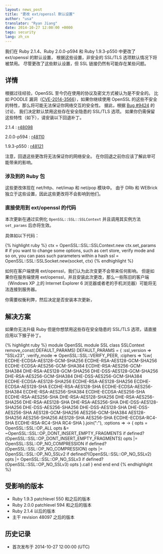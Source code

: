 ```yaml
---
layout: news_post
title: "更改 ext/openssl 默认设置"
author: "usa"
translator: "Ryan Jiang"
date: 2014-10-27 12:00:00 +0000
tags: security
lang: zh_cn
---
```


我们在 Ruby 2.1.4、Ruby 2.0.0-p594 和 Ruby 1.9.3-p550 中更改了 ext/openssl 的默认设置，
根据这些设置，非安全的 SSL/TLS 选项默认情况下将被禁用。
尽管更改了这些默认设置，但 SSL 链接仍然有可能存在某些问题。

## 详情

根据过往经验，OpenSSL 至今仍在使用的协议及密文方式被认为是不安全的。
比如 POODLE 漏洞（[CVE-2014-3566](http://cve.mitre.org/cgi-bin/cvename.cgi?name=CVE-2014-3566)），如果你继续使用 OpenSSL 的这些不安全的特性，那么将可能无法保证你网络交互的安全性。
据此，根据 [Bug #9424](https://bugs.ruby-lang.org/issues/9424) 的讨论， 我们决定默认禁用这些存在安全隐患的 SSL/TLS 选项。
如果你仍需保留这些特性（如下），请安装以下回退补丁。

2.1.4
: [r48098](https://svn.ruby-lang.org/cgi-bin/viewvc.cgi?revision=48098&view=revision)

2.0.0-p594
: [r48110](https://svn.ruby-lang.org/cgi-bin/viewvc.cgi?revision=48110&view=revision)

1.9.3-p550
: [r48121](https://svn.ruby-lang.org/cgi-bin/viewvc.cgi?revision=48121&view=revision)

注意，回退这些更改将无法保证你的网络安全。
在你回退之前你应该了解此举可能带来的影响。

### 涉及到的 Ruby 包

这些更改体现在 net/http、net/imap 和 net/pop 模块中。
由于 DRb 和 WEBrick 独立于这些设置，因此这些更改将不会影响到他们。

### 直接使用到 ext/openssl 的代码

本次更新在通过实例化 `OpenSSL::SSL::SSLContext` 并且调用其实例方法 `set_params` 后亦将生效。

具体如以下代码：

{% highlight ruby %}
ctx = OpenSSL::SSL::SSLContext.new
ctx.set_params  # if you want to change some options, such as cert store, verify mode and so on, you can pass such parameters within a hash
ssl = OpenSSL::SSL::SSLSocket.new(socket, ctx)
{% endhighlight %}

如何在客户端使用 ext/openssl，我们认为此次变更不会带来任何影响。
但是如果你在服务端使用 ext/openssl，并且安装此次更改，那么一些陈旧的客户端（Windows XP 上的 Internet Explorer 6 浏览器或者老的手机浏览器）可能将无法连接到服务器。

你需要权衡利弊，然后决定是否安装本次更新，

## 解决方案

如果你无法升级 Ruby 但是你想禁用这些存在安全隐患的 SSL/TLS 选项，请直接应用以下猴子补丁。

{% highlight ruby %}
module OpenSSL
  module SSL
    class SSLContext
      remove_const(:DEFAULT_PARAMS)
      DEFAULT_PARAMS = {
        :ssl_version => "SSLv23",
        :verify_mode => OpenSSL::SSL::VERIFY_PEER,
        :ciphers => %w{
          ECDHE-ECDSA-AES128-GCM-SHA256
          ECDHE-RSA-AES128-GCM-SHA256
          ECDHE-ECDSA-AES256-GCM-SHA384
          ECDHE-RSA-AES256-GCM-SHA384
          DHE-RSA-AES128-GCM-SHA256
          DHE-DSS-AES128-GCM-SHA256
          DHE-RSA-AES256-GCM-SHA384
          DHE-DSS-AES256-GCM-SHA384
          ECDHE-ECDSA-AES128-SHA256
          ECDHE-RSA-AES128-SHA256
          ECDHE-ECDSA-AES128-SHA
          ECDHE-RSA-AES128-SHA
          ECDHE-ECDSA-AES256-SHA384
          ECDHE-RSA-AES256-SHA384
          ECDHE-ECDSA-AES256-SHA
          ECDHE-RSA-AES256-SHA
          DHE-RSA-AES128-SHA256
          DHE-RSA-AES256-SHA256
          DHE-RSA-AES128-SHA
          DHE-RSA-AES256-SHA
          DHE-DSS-AES128-SHA256
          DHE-DSS-AES256-SHA256
          DHE-DSS-AES128-SHA
          DHE-DSS-AES256-SHA
          AES128-GCM-SHA256
          AES256-GCM-SHA384
          AES128-SHA256
          AES256-SHA256
          AES128-SHA
          AES256-SHA
          ECDHE-ECDSA-RC4-SHA
          ECDHE-RSA-RC4-SHA
          RC4-SHA
        }.join(":"),
        :options => -> {
          opts = OpenSSL::SSL::OP_ALL
          opts &= ~OpenSSL::SSL::OP_DONT_INSERT_EMPTY_FRAGMENTS if defined?(OpenSSL::SSL::OP_DONT_INSERT_EMPTY_FRAGMENTS)
          opts |= OpenSSL::SSL::OP_NO_COMPRESSION if defined?(OpenSSL::SSL::OP_NO_COMPRESSION)
          opts |= OpenSSL::SSL::OP_NO_SSLv2 if defined?(OpenSSL::SSL::OP_NO_SSLv2)
          opts |= OpenSSL::SSL::OP_NO_SSLv3 if defined?(OpenSSL::SSL::OP_NO_SSLv3)
          opts
        }.call
      }
    end
  end
end
{% endhighlight %}

## 受影响的版本

* Ruby 1.9.3 patchlevel 550 和之后的版本
* Ruby 2.0.0 patchlevel 594 和之后的版本
* Ruby 2.1.4 以后的版本
* 主干 revision 48097 之后的版本

## 历史记录

* 首次发布于 2014-10-27 12:00:00 (UTC)
